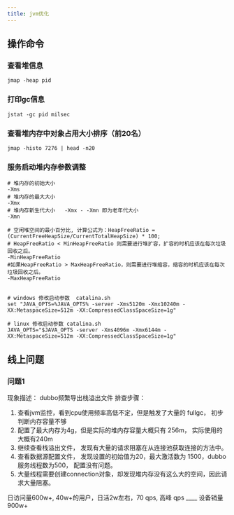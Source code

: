 ```yaml
---
title: jvm优化
---
```


## 操作命令

### 查看堆信息
```shell
jmap -heap pid
```

### 打印gc信息
```shell
jstat -gc pid milsec
```

### 查看堆内存中对象占用大小排序（前20名）
```shell
jmap -histo 7276 | head -n20
```



### 服务启动堆内存参数调整
```shell
# 堆内存的初始大小
-Xms 
# 堆内存的最大大小
-Xmx 
# 堆内存新生代大小   -Xmx - -Xmn 即为老年代大小
-Xmn 

# 空闲堆空间的最小百分比, 计算公式为：HeapFreeRatio =(CurrentFreeHeapSize/CurrentTotalHeapSize) * 100; 
# HeapFreeRatio < MinHeapFreeRatio 则需要进行堆扩容，扩容的时机应该在每次垃圾回收之后。
-MinHeapFreeRatio
#如果HeapFreeRatio > MaxHeapFreeRatio，则需要进行堆缩容，缩容的时机应该在每次垃圾回收之后。
-MaxHeapFreeRatio


# windows 修改启动参数  catalina.sh
set "JAVA_OPTS=%JAVA_OPTS% -server -Xms5120m -Xmx10240m -XX:MetaspaceSize=512m -XX:CompressedClassSpaceSize=1g"

# linux 修改启动参数 catalina.sh
JAVA_OPTS="$JAVA_OPTS -server -Xms4096m -Xmx6144m -XX:MetaspaceSize=512m -XX:CompressedClassSpaceSize=1g"

```

## 线上问题

### 问题1
现象描述： dubbo频繁导出栈溢出文件
排查步骤：
1. 查看jvm监控，看到cpu使用频率高低不定，但是触发了大量的 fullgc， 初步判断内存容量不够
2. 配置了最大内存为4g，但是实际的堆内存容量大概只有 256m， 实际使用的大概有240m
3. 继续查看栈溢出文件， 发现有大量的请求阻塞在从连接池获取连接的方法中。
4. 查看数据源配置文件， 发现设置的初始值为20，最大激活数为 1500，dubbo服务线程数为500， 配置没有问题。
5. 大量线程需要创建connection对象，却发现堆内存没有这么大的空间，因此请求大量阻塞。





日访问量600w+, 40w+的用户，日活2w左右，70 qps, 高峰 qps ____
设备销量 900w+
